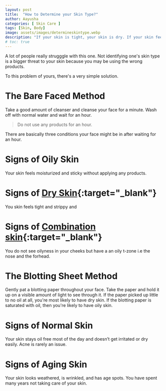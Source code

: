 ```yaml
---
layout: post
title:  "How to Determine your Skin Type?"
author: Aayusha
categories: [ Skin Care ]
tags: [Skin, Body]
image: assets/images/determineskintype.webp
description: "If your skin is tight, your skin is dry. If your skin feels oily in the tzone, it is combination skin type and if it feels sticky and moisturised, it is oily. "
# toc: true
---
```

A lot of people really strugggle with this one. Not identifying one's skin type is a bigger threat to your skin because you may be using the wrong products.

To this problem of yours, there's a very simple solution.

# The Bare Faced Method
Take a good amount of cleanser and cleanse your face for a minute. Wash off with normal water and wait for an hour.

>Do not use any products for an hour.

There are basically three conditions your face might be in after waiting for an hour.

# Signs of Oily Skin
Your skin feels moisturized and sticky without applying any products.

# Signs of [Dry Skin](https://www.sheenycare.com/dry-skin-causes-and-treatment/){:target="_blank"}
You skin feels tight and strippy and 

# Signs of [Combination skin](https://sheenycare.com/seven-signs-you-have-combination-skin/){:target="_blank"}
You do not see oilyness in your cheeks but have a an oily t-zone i.e the nose and the forhead.

# The Blotting Sheet Method
Gently pat a blotting paper throughout your face. Take the paper and hold it up on a visible amount of light to see through it. If the paper picked up little to no oil at all, you're most likely to have dry skin. If the blotting paper is saturated with oil, then you're likely to have oily skin.

# Signs of Normal Skin
Your skin stays oil free most of the day and doesn’t get irritated or dry easily. Acne is rarely an issue.

# Signs of Aging Skin
Your skin looks weathered, is wrinkled, and has age spots. You have spent many years not taking care of your skin.